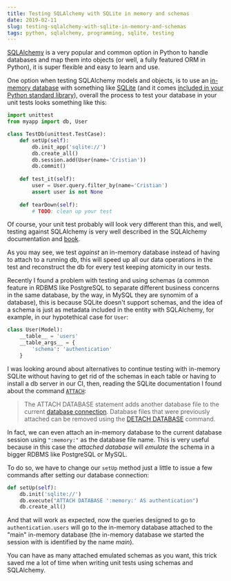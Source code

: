 ```yaml
---
title: Testing SQLAlchemy with SQLite in memory and schemas 
date: 2019-02-11
slug: testing-sqlalchemy-with-sqlite-in-memory-and-schemas
tags: python, sqlalchemy, programming, sqlite, testing
---
```


[SQLAlchemy](https://www.sqlalchemy.org/) is a very popular and common option in Python to handle databases and map them into objects (or well, a fully featured ORM in Python), it is super flexible and easy to learn and use.

One option when testing SQLAlchemy models and objects, is to use an [in-memory database](https://en.wikipedia.org/wiki/In-memory_database) with something like [SQLite](https://www.sqlite.org/index.html) (and it comes [included in your Python standard library](https://docs.python.org/2/library/sqlite3.html)), overall the process to test your database in your unit tests looks something like this:

```python
import unittest
from myapp import db, User

class TestDb(unittest.TestCase):
    def setUp(self):
        db.init_app('sqlite://')
        db.create_all()
        db.session.add(User(name='Cristian'))
        db.commit()
        
    def test_it(self):
        user = User.query.filter_by(name='Cristian')
        assert user is not None
        
    def tearDown(self):
        # TODO: clean up your test
```

Of course, your unit test probably will look very different than this, and well, testing against SQLAlchemy is very well described in the SQLAlchemy documentation and [book](https://www.oreilly.com/library/view/essential-sqlalchemy-2nd/9781491916544/ch04.html).

As you may see, we test _against_ an in-memory database instead of having to attach to a running db, this will speed up all our data operations in the test and reconstruct the db for every test keeping atomicity in our tests.

Recently I found a problem with testing and using schemas (a common feature in RDBMS like PostgreSQL to separate different business concerns in the same database, by the way, in MySQL they are synomim of a database), this is because SQLite doesn't support schemas, and the idea of a schema is just as metadata included in the entity with SQLAlchemy, for example, in our hypotethical case for `User`:

```python
class User(Model):
    __table__ = 'users'
    __table_args__ = {
        'schema': 'authentication'
    }
```

I was looking around about alternatives to continue testing with in-memory SQLite without having to get rid of the schemas in each table or having to install a db server in our CI, then, reading the SQLite documentation I found about the command [`ATTACH`](https://www.sqlite.org/lang_attach.html):

> The ATTACH DATABASE statement adds another database 
> file to the current [database connection](https://www.sqlite.org/c3ref/sqlite3.html). 
> Database files that were previously attached can be removed using
> the [DETACH DATABASE](https://www.sqlite.org/lang_detach.html) command.

In fact, we can even attach an in-memory database to the current database session using `":memory:"` as the database file name. This is very useful because in this case the _attached database_ will _emulate_ the schema in a bigger RDBMS like PostgreSQL or MySQL.

To do so, we have to change our `setUp` method just a little to issue a few commands after setting our database connection:

```python
def setUp(self):
    db.init('sqlite://')
    db.execute("ATTACH DATABASE ':memory:' AS authentication")
    db.create_all()
```

And that will work as expected, now the queries designed to go to `authentication.users` will go to the in-memory database attached to the "main" in-memory database (the in-memory database we started the session with is identified by the name _main_).

You can have as many attached emulated schemas as you want, this trick saved me a lot of time when writing unit tests using schemas and SQLAlchemy.